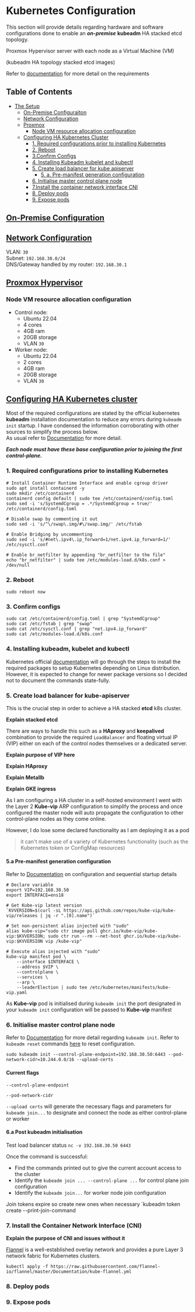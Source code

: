 # Kubernetes Configuration
This section will provide details regarding hardware and software configurations done to enable an ***on-premise*** **kubeadm** HA stacked etcd topology. 

Proxmox Hypervisor server with each node as a Virtual Machine (VM) 

(kubeadm HA topology stacked etcd images)

Refer to [documentation]( https://kubernetes.io/docs/setup/production-environment/tools/kubeadm/high-availability/) for more detail on the requirements


## Table of Contents
- [The Setup](#the-setup)
	- [On-Premise Configuraiton]()
	- [Network Configuration](#network-configuration)
	- [Proxmox](#proxmox-hypervisor)
		- [Node VM resource allocation configuration](#node-vm-resource-allocation-configuration)
	- [Configuring HA Kubernetes Cluster](#configuring-ha-kubernetes-cluster)
		- [1. Required configurations prior to installing Kubernetes](#1-required-configurations-prior-to-installing-kubernetes)
		- [2. Reboot](#2-reboot)
		- [3.Confirm Configs](#3-confirm-configs)
		- [4. Installing Kubeadm kubelet and kubectl](#4-installing-kubeadm-kubelet-and-kubectl)
		- [5. Create load balancer for kube apiserver](#5-create-load-balancer-for-kube-apiserver)
			- [5. a. Pre-manifest generation configuration](#5a-pre-manifest-generation-configuration)
		- [6. Initialise master control plane node](#6-initialise-master-control-plane-node)
		- [7.Install the container network interface CNI](#7-install-the-container-network-interface-cni)
		- [8. Deploy pods ](#8-deploy-pods)
		- [9. Expose pods ](#9-expose-pods)

## [On-Premise Configuration](#table-of-contents)

## [Network Configuration](#table-of-contents) 
VLAN: `30`\
Subnet: `192.168.30.0/24`   
DNS/Gateway handled by my router: `192.168.30.1` 

## [Proxmox Hypervisor](#table-of-contents)

### Node VM resource allocation configuration  
- Control node: 
	- Ubuntu 22.04 
	- 4 cores
	- 4GB ram 
	- 20GB storage
	- VLAN `30`
- Worker node: 
	- Ubuntu 22.04 
	- 2 cores
	- 4GB ram 
	- 20GB storage
	- VLAN `30`

## [Configuring HA Kubernetes cluster](#table-of-contents) 
Most of the required configurations are stated by the official kubernetes **kubeadm** installation documentation to reduce any errors during `kubeadm init` startup. 
I have condensed the information corroborating with other sources to simplify the process below. 
<br>
As usual refer to [Documentation](https://kubernetes.io/docs/setup/production-environment/tools/kubeadm/install-kubeadm/) for more detail. 

***Each node must have these base configuration prior to joining the first control-plane.***

### 1. Required configurations prior to installing Kubernetes 
```
# Install Container Runtime Interface and enable cgroup driver
sudo apt install containerd -y
sudo mkdir /etc/containerd
containerd config default | sudo tee /etc/containerd/config.toml
sudo sed -i 's/SystemdCgroup = .*/SystemdCgroup = true/' /etc/containerd/config.toml

# Disable swap by commenting it out
sudo sed -i 's/^\/swap\.img/#\/swap.img/' /etc/fstab

# Enable Bridging by uncommenting
sudo sed -i 's/#net\.ipv4\.ip_forward=1/net.ipv4.ip_forward=1/' /etc/sysctl.conf

# Enable br_netfilter by appending "br_netfilter to the file"
echo "br_netfilter" | sudo tee /etc/modules-load.d/k8s.conf > /dev/null
```
### 2. Reboot
`sudo reboot now`
### 3. Confirm configs 
```
sudo cat /etc/containerd/config.toml | grep "SystemdCgroup"
sudo cat /etc/fstab | grep "swap"
sudo cat /etc/sysctl.conf | grep "net.ipv4.ip_forward"
sudo cat /etc/modules-load.d/k8s.conf
```
### 4. Installing kubeadm, kubelet and kubectl  
Kubernetes official [documentation](https://kubernetes.io/docs/setup/production-environment/tools/kubeadm/install-kubeadm/
) will go through the steps to install the required packages to setup Kubernetes depending on Linux distribution. However, it is expected to change for newer package versions so I decided not to document the commands state-fully.
### 5. Create load balancer for kube-apiserver

This is the crucial step in order to achieve a HA stacked **etcd** k8s cluster.

**Explain stacked etcd**


There are ways to handle this such as a **HAproxy** and **keepalived** combination to provide the required `LoadBalancer` and floating virtual IP (VIP) either on each of the control nodes themselves or a dedicated server. 

**Explain purpose of VIP here**

**Explain HAproxy**

**Explain Metallb** 

**Explain GKE ingress** 


As I am configuring a HA cluster in a self-hosted environment I went with the Layer 2 **Kube-vip** ARP configuration to simplify the process and once configured the master node will auto propagate the configuration to other control-plane nodes as they come online. 

However, I do lose some declared functionality as I am deploying it as a pod
> it can't make use of a variety of Kubernetes functionality (such as the Kubernetes token or ConfigMap resources)

#### 5.a Pre-manifest generation configuration 
Refer to [Documentation](https://kube-vip.io/docs/installation/static/) on configuration and sequential startup details

```
# Declare variable 
export VIP=192.168.30.50
export INTERFACE=ens18

# Get Kube-vip latest version
`KVVERSION=$(curl -sL https://api.github.com/repos/kube-vip/kube-vip/releases | jq -r ".[0].name")`

# Set non-persistent alias injected with "sudo"
alias kube-vip="sudo ctr image pull ghcr.io/kube-vip/kube-vip:$KVVERSION; sudo ctr run --rm --net-host ghcr.io/kube-vip/kube-vip:$KVVERSION vip /kube-vip"
```

```
# Execute alias injected with "sudo"
kube-vip manifest pod \
    --interface $INTERFACE \
    --address $VIP \
    --controlplane \
    --services \
    --arp \
    --leaderElection | sudo tee /etc/kubernetes/manifests/kube-vip.yaml
```

As **Kube-vip** pod is initialised during `kubeadm init` the port designated in your `kubeadm init` configuration will be passed to **Kube-vip** manifest

### 6. Initialise master control plane node
Refer to [Documentation](https://kubernetes.io/docs/setup/production-environment/tools/kubeadm/high-availability/) for more detail regarding `kubeadm init`.
Refer to `kubeadm reset` commands [here](https://kubernetes.io/docs/reference/setup-tools/kubeadm/kubeadm-reset/) to reset configuration.

```
sudo kubeadm init --control-plane-endpoint=192.168.30.50:6443 --pod-network-cidr=10.244.0.0/16 --upload-certs
```
#### Current flags 
`--control-plane-endpoint`

`--pod-network-cidr`

`--upload certs` will generate the necessary flags and parameters for `kubeadm join...` to designate and connect the node as either control-plane or worker


#### 6.a Post kubeadm initialisation
Test load balancer status
`nc -v 192.168.30.50 6443` 

Once the command is successful:
- Find the commands printed out to give the current account access to the cluster
- Identify the `kubeadm join ... --control-plane ...` for control plane join configuration
- Identify the `kubeadm join...` for worker node join configuration 

Join tokens expire so create new ones when necessary
`kubeadm token create --print-join-command


### 7. Install the Container Network Interface (CNI)
**Explain the purpose of CNI and issues without it** 

[Flannel](https://github.com/coreos/flannel) is a well-established overlay network and provides a pure Layer 3 network fabric for Kubernetes clusters.

`kubectl apply -f https://raw.githubusercontent.com/flannel-io/flannel/master/Documentation/kube-flannel.yml`


### 8. Deploy pods 




### 9. Expose pods 




